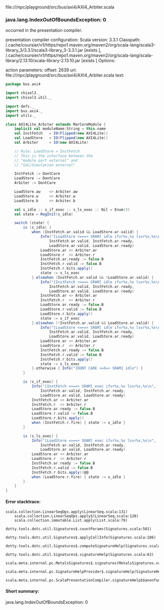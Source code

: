 file://<WORKSPACE>/npc/playground/src/bus/axi4/AXI4_Arbiter.scala
### java.lang.IndexOutOfBoundsException: 0

occurred in the presentation compiler.

presentation compiler configuration:
Scala version: 3.3.1
Classpath:
<HOME>/.cache/coursier/v1/https/repo1.maven.org/maven2/org/scala-lang/scala3-library_3/3.3.1/scala3-library_3-3.3.1.jar [exists ], <HOME>/.cache/coursier/v1/https/repo1.maven.org/maven2/org/scala-lang/scala-library/2.13.10/scala-library-2.13.10.jar [exists ]
Options:



action parameters:
offset: 2639
uri: file://<WORKSPACE>/npc/playground/src/bus/axi4/AXI4_Arbiter.scala
text:
```scala
package bus.axi4

import chisel3._
import chisel3.util._

import defs._
import bus.axi4._
import utils._

class AXI4Lite_Arbiter extends MarCoreModule {
	implicit val moduleName:String = this.name
	val InstFetch	= IO(Flipped(new AXI4Lite))
	val LoadStore	= IO(Flipped(new AXI4Lite))
	val Arbiter		= IO(new AXI4Lite)

	// Rule: LoadStore > InstFetch
	// This is the interface between the
	// "module part external" and
	// "SoC/Simulation external"

	InstFetch := DontCare
	LoadStore := DontCare
	Arbiter := DontCare

	LoadStore.aw	<> Arbiter.aw
	LoadStore.w		<> Arbiter.w
	LoadStore.b		<> Arbiter.b

	val s_idle :: s_if_exec :: s_ls_exec :: Nil = Enum(3)
	val state = RegInit(s_idle)

	switch (state) {
		is (s_idle) {
			when (InstFetch.ar.valid && LoadStore.ar.valid) {
				Info("[LoadStore <===> SRAM] idle ifvr%x,%x lsvr%x,%x\n",
					InstFetch.ar.valid, InstFetch.ar.ready,
					LoadStore.ar.valid, LoadStore.ar.ready)
				LoadStore.ar <> Arbiter.ar
				LoadStore.r  <> Arbiter.r
				InstFetch.ar.ready := false.B
				InstFetch.r.valid := false.B
				InstFetch.r.bits.apply()
				state := s_ls_exec
			}.elsewhen (InstFetch.ar.valid && !LoadStore.ar.valid) {
				Info("[InstFetch <===> SRAM] idle ifvr%x,%x lsvr%x,%x\n",
					InstFetch.ar.valid, InstFetch.ar.ready,
					LoadStore.ar.valid, LoadStore.ar.ready)
				InstFetch.ar <> Arbiter.ar
				InstFetch.r  <> Arbiter.r
				LoadStore.ar.ready := false.B
				LoadStore.r.valid := false.B
				LoadStore.r.bits.apply()
				state := s_if_exec
			}.elsewhen (!InstFetch.ar.valid && LoadStore.ar.valid) {
				Info("[LoadStore <===> SRAM] idle ifvr%x,%x lsvr%x,%x\n",
					InstFetch.ar.valid, InstFetch.ar.ready,
					LoadStore.ar.valid, LoadStore.ar.ready)
				LoadStore.ar <> Arbiter.ar
				LoadStore.r  <> Arbiter.r
				InstFetch.ar.ready := false.B
				InstFetch.r.valid := false.B
				InstFetch.r.bits.apply()
				state := s_ls_exec
			}.otherwise { Info("[DONT CARE <=X=> SRAM] idle") }
		}

		is (s_if_exec) {
			Info("[InstFetch <===> SRAM] exec ifvr%x,%x lsvr%x,%x\n",
				InstFetch.ar.valid, InstFetch.ar.ready,
				LoadStore.ar.valid, LoadStore.ar.ready)
			InstFetch.ar <> Arbiter.ar
			InstFetch.r  <> Arbiter.r
			LoadStore.ar.ready := false.B
			LoadStore.r.valid := false.B
			LoadStore.r.bits.apply()
			when (InstFetch.r.fire) { state := s_idle }
		}

		is (s_ls_exec) {
			Info("[LoadStore <===> SRAM] exec ifvr%x,%x lsvr%x,%x\n",
				InstFetch.ar.valid, InstFetch.ar.ready,
				LoadStore.ar.valid, LoadStore.ar.ready)
			LoadStore.ar <> Arbiter.ar
			LoadStore.r  <> Arbiter.r
			InstFetch.ar.ready := false.B
			InstFetch.r.valid := false.B
			InstFetch.r.bits.apply()@@
			when (LoadStore.r.fire) { state := s_idle }
		}
	}
}
```



#### Error stacktrace:

```
scala.collection.LinearSeqOps.apply(LinearSeq.scala:131)
	scala.collection.LinearSeqOps.apply$(LinearSeq.scala:128)
	scala.collection.immutable.List.apply(List.scala:79)
	dotty.tools.dotc.util.Signatures$.countParams(Signatures.scala:501)
	dotty.tools.dotc.util.Signatures$.applyCallInfo(Signatures.scala:186)
	dotty.tools.dotc.util.Signatures$.computeSignatureHelp(Signatures.scala:94)
	dotty.tools.dotc.util.Signatures$.signatureHelp(Signatures.scala:63)
	scala.meta.internal.pc.MetalsSignatures$.signatures(MetalsSignatures.scala:17)
	scala.meta.internal.pc.SignatureHelpProvider$.signatureHelp(SignatureHelpProvider.scala:51)
	scala.meta.internal.pc.ScalaPresentationCompiler.signatureHelp$$anonfun$1(ScalaPresentationCompiler.scala:398)
```
#### Short summary: 

java.lang.IndexOutOfBoundsException: 0